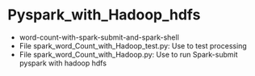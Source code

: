 # Pyspark_with_Hadoop_hdfs
  - word-count-with-spark-submit-and-spark-shell
  - File spark_word_Count_with_Hadoop_test.py: Use to test processing
  - File spark_word_Count_with_Hadoop.py: Use to run Spark-submit pyspark with hadoop hdfs
